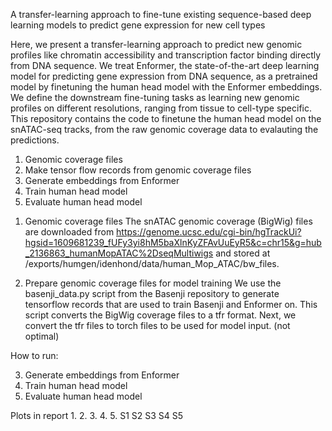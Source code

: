 A transfer-learning approach to fine-tune existing sequence-based deep learning models to predict gene expression for new cell types 

Here, we present a transfer-learning approach to predict new genomic profiles like chromatin accessibility and transcription factor binding directly from DNA sequence. We treat Enformer, the state-of-the-art deep learning model for predicting gene expression from DNA sequence, as a pretrained model by finetuning the human head model with the Enformer embeddings. We define the downstream fine-tuning tasks as learning new genomic profiles on different resolutions, ranging from tissue to cell-type specific. This repository contains the code to finetune the human head model on the snATAC-seq tracks, from the raw genomic coverage data to evalauting the predictions.


1) Genomic coverage files
2) Make tensor flow records from genomic coverage files
3) Generate embeddings from Enformer 
4) Train human head model
5) Evaluate human head model

1. Genomic coverage files
The snATAC genomic coverage (BigWig) files are downloaded from https://genome.ucsc.edu/cgi-bin/hgTrackUi?hgsid=1609681239_fUFy3yi8hM5baXlnKyZFAvUuEyR5&c=chr15&g=hub_2136863_humanMopATAC%2DseqMultiwigs and stored at /exports/humgen/idenhond/data/human_Mop_ATAC/bw_files. 

2. Prepare genomic coverage files for model training
We use the basenji_data.py script from the Basenji repository to generate tensorflow records that are used to train Basenji and Enformer on. This script converts the BigWig coverage files to a tfr format. Next, we convert the tfr files to torch files to be used for model input. (not optimal) 

How to run:

3. Generate embeddings from Enformer 
4. Train human head model
5. Evaluate human head model




Plots in report
1.
2.
3.
4.
5.
S1
S2
S3
S4
S5
